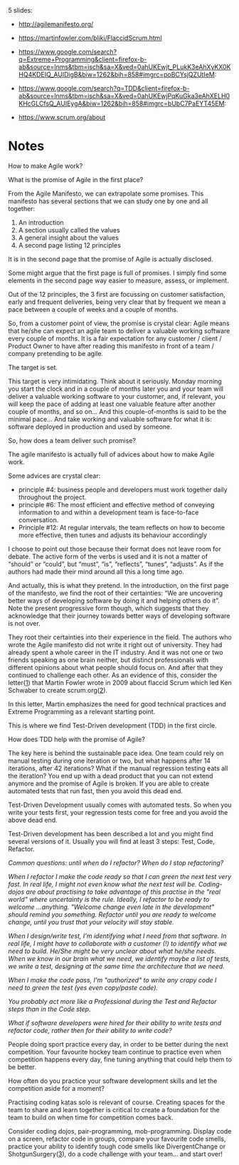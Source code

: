 5 slides:

- http://agilemanifesto.org/

- https://martinfowler.com/bliki/FlaccidScrum.html

- https://www.google.com/search?q=Extreme+Programming&client=firefox-b-ab&source=lnms&tbm=isch&sa=X&ved=0ahUKEwjt_PLukK3eAhXyKX0KHQ4KDEIQ_AUIDigB&biw=1262&bih=858#imgrc=poBCYsjQZUtIeM:

- https://www.google.com/search?q=TDD&client=firefox-b-ab&source=lnms&tbm=isch&sa=X&ved=0ahUKEwjPqKuGka3eAhXELH0KHcGLCfsQ_AUIEygA&biw=1262&bih=858#imgrc=bUbC7PaEYT45EM:

- https://www.scrum.org/about

# Notes

How to make Agile work?

What is the promise of Agile in the first place?

From the Agile Manifesto, we can extrapolate some promises. This manifesto has several sections that we can study one by one and all together:
1. An introduction
2. A section usually called the values
3. A general insight about the values
4. A second page listing 12 principles

It is in the second page that the promise of Agile is actually disclosed. 

Some might argue that the first page is full of promises. I simply find some elements in the second page way easier to measure, assess, or implement.

Out of the 12 principles, the 3 first are focussing on customer satisfaction, early and frequent deliveries, being very clear that by frequent we mean a pace between a couple of weeks and a couple of months.

So, from a customer point of view, the promise is crystal clear: Agile means that he/she can expect an agile team to deliver a valuable working software every couple of months. It is a fair expectation for any customer / client / Product Owner to have after reading this manifesto in front of a team / company pretending to be agile.

The target is set. 

This target is very intimidating. Think about it seriously. Monday morning you start the clock and in a couple of months later you and your team will deliver a valuable working software to your customer, and, if relevant, you will keep the pace of adding at least one valuable feature after another couple of months, and so on… And this couple-of-months is said to be the minimal pace… And take working and valuable software for what it is: software deployed in production and used by someone.

So, how does a team deliver such promise?

The agile manifesto is actually full of advices about how to make Agile work.

Some advices are crystal clear: 
* principle #4: business people and developers must work together daily throughout the project. 
* principle #6: The most efficient and effective method of conveying information to and within a development team is face-to-face conversation.
* Principle #12: At regular intervals, the team reflects on how to become more effective, then tunes and adjusts its behaviour accordingly

I choose to point out those because their format does not leave room for debate. The active form of the verbs is used and it is not a matter of “should” or “could”, but “must”, “is”, “reflects”, “tunes”, “adjusts”. As if the authors had made their mind around all this a long time ago. 

And actually, this is what they pretend. In the introduction, on the first page of the manifesto, we find the root of their certainties: “We are uncovering better ways of developing software by doing it and helping others do it”.  Note the present progressive form though, which suggests that they acknowledge that their journey towards better ways of developing software is not over.

They root their certainties into their experience in the field. The authors who wrote the Agile manifesto did not write it right out of university. They had already spent a whole career in the IT industry. And it was not one or two friends speaking as one brain neither, but distinct professionals with different opinions about what people should focus on. And after that they continued to challenge each other. As an evidence of this, consider the letter([1]) that Martin Fowler wrote in 2009 about flaccid Scrum which led Ken Schwaber to create scrum.org([2]).

In this letter, Martin emphasizes the need for good technical practices and Extreme Programming as a relevant starting point.

This is where we find Test-Driven development (TDD) in the first circle.

How does TDD help with the promise of Agile?

The key here is behind the sustainable pace idea. One team could rely on manual testing during one iteration or two, but what happens after 14 iterations, after 42 iterations? What if the manual regression testing eats all the iteration? You end up with a dead product that you can not extend anymore and the promise of Agile is broken. If you are able to create automated tests that run fast, then you avoid this dead end.

Test-Driven Development usually comes with automated tests. So when you write your tests first, your regression tests come for free and you avoid the above dead end.

Test-Driven development has been described a lot and you might find several versions of it. Usually you will find at least 3 steps: Test, Code, Refactor.

_Common questions: until when do I refactor? When do I stop refactoring?_

_When I refactor I make the code ready so that I can green the next test very fast. In real life, I might not even know what the next test will be. Coding-dojos are about practising to take advantage of this practise in the "real world" where uncertainty is the rule. Ideally, I refactor to be ready to welcome ...anything. "Welcome change even late in the development" should remind you something. Refactor until you are ready to welcome change, until you trust that your velocity will stay stable._

_When I design/write test, I'm identifying what I need from that software. In real life, I might have to collaborate with a customer (!) to identify what we need to build. He/She might be very unclear about what he/she needs. When we know in our brain what we need, we identify maybe a list of tests, we write a test, designing at the same time the architecture that we need._

_When I make the code pass, I'm "authorized" to write any crapy code I need to green the test (yes even copy/paste code)._

_You probably act more like a Professional during the Test and Refactor steps than in the Code step._

_What if software developers were hired for their ability to write tests and refactor code, rather then for their ability to write code?_


People doing sport practice every day, in order to be better during the next competition. Your favourite hockey team continue to practice even when competition happens every day, fine tuning anything that could help them to be better.

How often do you practice your software development skills and let the competition aside for a moment?

Practising coding katas solo is relevant of course. Creating spaces for the team to share and learn together is critical to create a foundation for the team to build on when time for competition comes back.

Consider coding dojos, pair-programming, mob-programming. Display code on a screen, refactor code in groups, compare your favourite code smells, practice your ability to identify tough code smells like DivergentChange or ShotgunSurgery([3]), do a code challenge with your team… and start over!


[1]: https://martinfowler.com/bliki/FlaccidScrum.html
[2]:https://www.scrum.org/about
[3]:https://refactoring.guru/refactoring/smells



